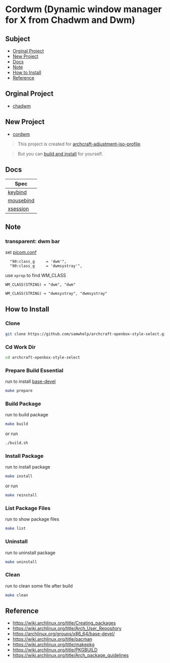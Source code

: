 
# Cordwm (Dynamic window manager for X from Chadwm and Dwm)

## Subject

* [Orginal Project](#orginal-project)
* [New Project](#new-project)
* [Docs](#docs)
* [Note](#note)
* [How to Install](#how-to-install)
* [Reference](#reference)


## Orginal Project

* [chadwm](https://github.com/siduck76/chadwm)


## New Project

* [cordwm](https://github.com/samwhelp/cordwm)

> This project is created for [archcraft-adjustment-iso-profile](https://github.com/samwhelp/archcraft-adjustment-iso-profile/blob/main/iso-profile/openbox/adjustment-openbox-with-tint/profile/packages.x86_64#L768).

> But you can [build and install]((#how-to-install)) for yourself.

## Docs

| Spec |
| --- |
| [keybind](asset/usr/share/cordwm/docs/spec-keybind.md) |
| [mousebind](asset/usr/share/cordwm/docs/spec-mousebind.md) |
| [xsession](asset/usr/share/cordwm/docs/spec-boot.md) |


## Note

### transparent: dwm bar

set [picom.conf](asset/usr/share/cordwm/config/cordwm/share/style-profile/main/picom/picom.conf#L231)

```
  "90:class_g     = 'dwm'",
  "90:class_g     = 'dwmsystray'",
```

use `xprop` to find WM_CLASS

```
WM_CLASS(STRING) = "dwm", "dwm"
```

```
WM_CLASS(STRING) = "dwmsystray", "dwmsystray"
```


## How to Install

### Clone

``` sh
git clone https://github.com/samwhelp/archcraft-openbox-style-select.git
```

### Cd Work Dir

``` sh
cd archcraft-openbox-style-select
```

### Prepare Build Essential

run to install [base-devel](https://archlinux.org/groups/x86_64/base-devel/)

``` sh
make prepare
```

### Build Package

run to build package

``` sh
make build
```

or run

``` sh
./build.sh
```

### Install Package


run to install package

``` sh
make install
```

or run

``` sh
make reinstall
```

### List Package Files

run to show package files

``` sh
make list
```

### Uninstall

run to uninstall package

``` sh
make uninstall
```

### Clean

run to clean some file after build

``` sh
make clean
```


## Reference

* https://wiki.archlinux.org/title/Creating_packages
* https://wiki.archlinux.org/title/Arch_User_Repository
* https://archlinux.org/groups/x86_64/base-devel/
* https://wiki.archlinux.org/title/pacman
* https://wiki.archlinux.org/title/makepkg
* https://wiki.archlinux.org/title/PKGBUILD
* https://wiki.archlinux.org/title/Arch_package_guidelines
